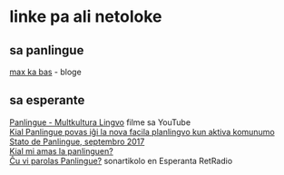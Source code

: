 # linke pa ali netoloke

## sa panlingue
 
[max ka bas](https://maxkabas.wordpress.com/) - bloge

## sa esperante

[Panlingue - Multkultura Lingvo](https://www.youtube.com/watch?v=oKZrX-KxXho) filme sa YouTube  
[Kial Panlingue povas iĝi la nova facila planlingvo kun aktiva komunumo](https://medium.com/@Vanege/kial-panlingue-povas-i%C4%9Di-la-nova-facila-planlingvo-kun-aktiva-komunumo-7f967f3dc1ef)  
[Stato de Panlingue, septembro 2017](https://medium.com/@Vanege/stato-de-panlingue-septembro-2017-b8e7d93dd3ce)  
[Kial mi amas la panlinguen?](https://steemit.com/esperanti/@salomono/kial-mi-amas-la-panlinguen)  
[Ĉu vi parolas Panlingue?](http://esperantaretradio.blogspot.fi/2017/10/cu-vi-parolas-panlingue.html) sonartikolo en Esperanta RetRadio  

